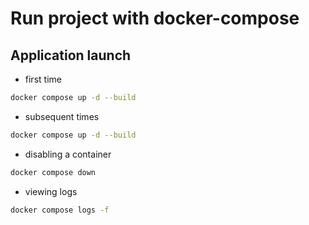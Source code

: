 # Run project with docker-compose

## Application launch

- first time
```sh
docker compose up -d --build
```

- subsequent times
```sh
docker compose up -d --build
```

- disabling a container
```sh
docker compose down
```

- viewing logs
```sh
docker compose logs -f
```
